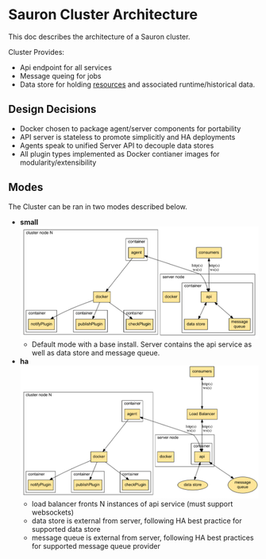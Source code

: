 # Sauron Cluster Architecture

This doc describes the architecture of a Sauron cluster.

Cluster Provides:
* Api endpoint for all services
* Message queing for jobs
* Data store for holding [resources](./resources.md) and associated runtime/historical
data.

Design Decisions
----------------

* Docker chosen to package agent/server components for portability
* API server is stateless to promote simplicitly and HA deployments
* Agents speak to unified Server API to decouple data stores
* All plugin types implemented as Docker contianer images for modularity/extensibility

Modes
-----

The Cluster can be ran in two modes described below.

* **small**
![sauron-architecture](architecture_cluster_small.png)
  * Default mode with a base install. Server contains the api service as well as data store and message queue.
* **ha**
![sauron-architecture](architecture_cluster_prod.png)
  * load balancer fronts N instances of api service (must support websockets)
  * data store is external from server, following HA best practice for supported data store
  * message queue is external from server, following HA best practices for supported message queue provider

